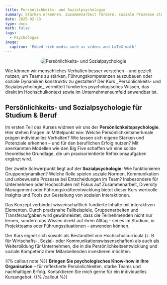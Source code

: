 ```yaml
---
title: Persönlichkeits- und Sozialpsychologie
summary: Stärken erkennen, Zusammenarbeit fördern, soziale Prozesse steuern – fundiertes Wissen für nachhaltigen Erfolg.
date: 2025-02-28
type: docs
math: false
tags:
  - Psychologie
image:
  caption: 'Embed rich media such as videos and LaTeX math'
---
```

<p style="text-align: center;">
  <img src="/media/teaching-psp.jpg" alt="Persönlichkeits- und Sozialpsychologie" style="max-width: 100%; height: auto; border-radius: 8px;">
</p>
Wie können wir menschliches Verhalten besser verstehen – und gezielt nutzen, um Teams zu stärken, Führungskompetenzen auszubauen oder soziale Dynamiken konstruktiv zu gestalten? Der Kurs _Persönlichkeits- und Sozialpsychologie_ vermittelt fundiertes psychologisches Wissen, das direkt im Hochschulkontext sowie im Unternehmensumfeld anwendbar ist.


## Persönlichkeits- und Sozialpsychologie für Studium & Beruf

Im ersten Teil des Kurses widmen wir uns der **Persönlichkeitspsychologie**. Hier stehen Fragen im Mittelpunkt wie: Welche Persönlichkeitsmerkmale prägen individuelles Verhalten? Wie lassen sich eigene Stärken und Potenziale erkennen – und für den beruflichen Erfolg nutzen? Mit anerkannten Modellen wie den Big Five schaffen wir eine solide theoretische Grundlage, die um praxisorientierte Reflexionsaufgaben ergänzt wird.

Der zweite Schwerpunkt liegt auf der **Sozialpsychologie**: Wie funktionieren Gruppendynamiken? Welche Rolle spielen soziale Normen, Kommunikation und unbewusste Prozesse bei Entscheidungen im Team? Insbesondere für Unternehmen oder Hochschulen mit Fokus auf Zusammenarbeit, Diversity Management oder Führungskräfteentwicklung bietet dieser Kurs wertvolle Insights und Tools zur Gestaltung von sozialen Interaktionen.

Das Konzept verbindet wissenschaftlich fundierte Inhalte mit interaktiven Elementen. Durch praxisnahe Fallbeispiele, Gruppenarbeiten und Transferaufgaben wird gewährleistet, dass die Teilnehmenden nicht nur lernen, sondern das Wissen direkt auf ihren Alltag – sei es im Studium, in Projektteams oder Führungssituationen – anwenden können.

Der Kurs eignet sich sowohl als Bestandteil von Hochschulcurricula (z. B. für Wirtschafts-, Sozial- oder Kommunikationswissenschaften) als auch als Weiterbildung für Unternehmen, die in die Persönlichkeitsentwicklung und soziale Kompetenz ihrer Mitarbeitenden investieren möchten.


{{% callout note %}}
**Bringen Sie psychologisches Know-how in Ihre Organisation** – für reflektierte Persönlichkeiten, starke Teams und nachhaltigen Erfolg. 
Kontaktieren Sie mich gerne für ein individuelles Kursangebot.
{{% /callout %}}